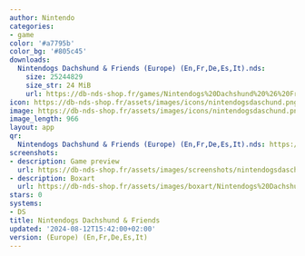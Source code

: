 ```yaml
---
author: Nintendo
categories:
- game
color: '#a7795b'
color_bg: '#805c45'
downloads:
  Nintendogs Dachshund & Friends (Europe) (En,Fr,De,Es,It).nds:
    size: 25244829
    size_str: 24 MiB
    url: https://db-nds-shop.fr/games/Nintendogs%20Dachshund%20%26%20Friends%20%28Europe%29%20%28En%2CFr%2CDe%2CEs%2CIt%29.zip
icon: https://db-nds-shop.fr/assets/images/icons/nintendogsdaschund.png
image: https://db-nds-shop.fr/assets/images/icons/nintendogsdaschund.png
image_length: 966
layout: app
qr:
  Nintendogs Dachshund & Friends (Europe) (En,Fr,De,Es,It).nds: https://db-nds-shop.fr/qr/nintendogs-dachshund--friends-europe-enfrdeesit-nds.png
screenshots:
- description: Game preview
  url: https://db-nds-shop.fr/assets/images/screenshots/nintendogsdaschund/nintendogsdaschung.png
- description: Boxart
  url: https://db-nds-shop.fr/assets/images/boxart/Nintendogs%20Dachshund%20%26%20Friends%20(Europe)%20(En%2CFr%2CDe%2CEs%2CIt).nds.png
stars: 0
systems:
- DS
title: Nintendogs Dachshund & Friends
updated: '2024-08-12T15:42:00+02:00'
version: (Europe) (En,Fr,De,Es,It)
---
```


